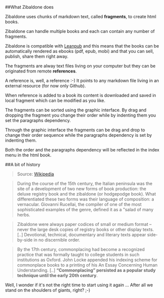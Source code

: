 
##What Zibaldone does


Zibaldone uses chunks of markdown text, called **fragments**, to create html books.

Zibaldone can handle multiple books and each can contain any number of fragments.<br/>

Zibaldone is compatible with [Leanpub](http://leanpub.com) and this means that the books can be automatically rendered as ebooks (pdf, epub, mobi) and that you can sell, publish, share them right away.

The fragments are alway text files living on your computer but they can be originated from remote **references**.

A reference is, well, a reference :-) It points to any markdown file living in an external resource (for now only Github).

When reference is added to a book its content is downloaded and saved in local fragment which can be modified as you like.

The fragments can be sorted using the graphic interface. By drag and dropping the fragment you change their order while by indenting them you set the paragraphs dependency.

Through the graphic interface the fragments can be drag and drop to change their order sequence while the paragraphs dependency is set by indenting them.

Both the order and the paragraphs dependency will be reflected in the index menu in the html book.


##A bit of history

> Source: [Wikipedia](http://en.wikipedia.org/wiki/Commonplace_book#Zibaldone)

> During the course of the 15th century, the Italian peninsula was the site of a development of two new forms of book production: the deluxe registry book and the zibaldone (or hodgepodge book). What differentiated these two forms was their language of composition: a vernacular. Giovanni Rucellai, the compiler of one of the most sophisticated examples of the genre, defined it as a "salad of many herbs.

> Zibaldone were always paper codices of small or medium format – never the large desk copies of registry books or other display texts. [..] Devotional, technical, documentary and literary texts appear side-by-side in no discernible order.

> By the 17th century, commonplacing had become a recognized practice that was formally taught to college students in such institutions as Oxford. John Locke appended his indexing scheme for commonplace books to a printing of his An Essay Concerning Human Understanding. [..] <b>“Commonplacing” persisted as a popular study technique until the early 20th century</b>.

Well, I wonder if it's not the right time to start using it again ...
After all we stand on the shoulders of giants, right? ;-)

